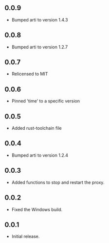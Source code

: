 <!--
SPDX-FileCopyrightText: 2024 Foundation Devices Inc.

SPDX-License-Identifier: MIT
-->

## 0.0.9

* Bumped arti to version 1.4.3

## 0.0.8

* Bumped arti to version 1.2.7

## 0.0.7

* Relicensed to MIT

## 0.0.6

* Pinned 'time' to a specific version

## 0.0.5

* Added rust-toolchain file

## 0.0.4

* Bumped arti to version 1.2.4

## 0.0.3

* Added functions to stop and restart the proxy.

## 0.0.2

* Fixed the Windows build.

## 0.0.1

* Initial release.

